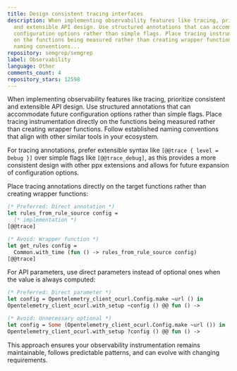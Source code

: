 ```yaml
---
title: Design consistent tracing interfaces
description: When implementing observability features like tracing, prioritize consistent
  and extensible API design. Use structured annotations that can accommodate future
  configuration options rather than simple flags. Place tracing instrumentation directly
  on the functions being measured rather than creating wrapper functions. Follow established
  naming conventions...
repository: semgrep/semgrep
label: Observability
language: Other
comments_count: 4
repository_stars: 12598
---
```


When implementing observability features like tracing, prioritize consistent and extensible API design. Use structured annotations that can accommodate future configuration options rather than simple flags. Place tracing instrumentation directly on the functions being measured rather than creating wrapper functions. Follow established naming conventions that align with other similar tools in your ecosystem.

For tracing annotations, prefer extensible syntax like `[@@trace { level = Debug }]` over simple flags like `[@@trace_debug]`, as this provides a more consistent design with other ppx extensions and allows for future expansion of configuration options.

Place tracing annotations directly on the target functions rather than creating wrapper functions:

```ocaml
(* Preferred: Direct annotation *)
let rules_from_rule_source config = 
  (* implementation *)
[@@trace]

(* Avoid: Wrapper function *)
let get_rules config =
  Common.with_time (fun () -> rules_from_rule_source config)
[@@trace]
```

For API parameters, use direct parameters instead of optional ones when the value is always computed:

```ocaml
(* Preferred: Direct parameter *)
let config = Opentelemetry_client_ocurl.Config.make ~url () in
Opentelemetry_client_ocurl.with_setup ~config () @@ fun () ->

(* Avoid: Unnecessary optional *)
let config = Some (Opentelemetry_client_ocurl.Config.make ~url ()) in
Opentelemetry_client_ocurl.with_setup ?config () @@ fun () ->
```

This approach ensures your observability instrumentation remains maintainable, follows predictable patterns, and can evolve with changing requirements.